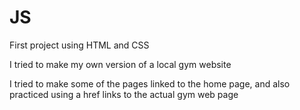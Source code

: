# JS
First project using HTML and CSS

I tried to make my own version of a local gym website

I tried to make some of the pages linked to the home page, and also practiced using a href links to the actual gym web page
